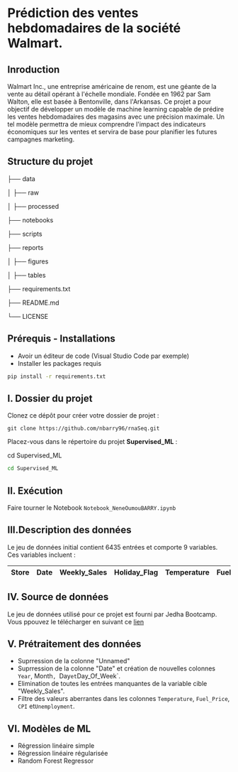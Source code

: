 # Prédiction des ventes hebdomadaires de la société Walmart.
## Inroduction
Walmart Inc., une entreprise américaine de renom, est une géante de la vente au détail opérant à l'échelle mondiale. Fondée en 1962 par Sam Walton, elle est basée à Bentonville, dans
l'Arkansas.
Ce projet a pour objectif de développer un modèle de machine learning capable de prédire les ventes hebdomadaires des magasins avec une précision maximale. Un tel modèle permettra de mieux comprendre l'impact des indicateurs économiques sur les ventes et servira de base pour planifier les futures campagnes marketing.

## Structure du projet
├── data

│   ├── raw

│   ├── processed

├── notebooks

├── scripts

├── reports

│   ├── figures

│   ├── tables

├── requirements.txt

├── README.md

└── LICENSE

## Prérequis - Installations
* Avoir un éditeur de code (Visual Studio Code par exemple)
* Installer les packages requis
```bash
pip install -r requirements.txt
```
## I. Dossier du projet
Clonez ce dépôt pour créer votre dossier de projet :

`git clone https://github.com/nbarry96/rnaSeq.git`

Placez-vous dans le répertoire du projet **Supervised_ML** :

cd Supervised_ML
```bash
cd Supervised_ML
```

## II. Exécution
Faire tourner le Notebook `Notebook_NeneOumouBARRY.ipynb`

## III.Description des données
Le jeu de données initial contient 6435 entrées et comporte 9 variables. Ces variables
incluent :

Store | Date | Weekly_Sales | Holiday_Flag | Temperature | Fuel_Price | CPI | Unemployment | Unnamed 
|--------------|-------------|-----------------|-----------------|-----------------|----------------|-----------|----------------|-----------|
## IV. Source de données
Le jeu de données utilisé pour ce projet est fourni par Jedha Bootcamp. Vous ppouvez le télécharger en suivant ce [lien]()

## V. Prétraitement des données
* Suprression de la colonne "Unnamed"
* Suprression de la colonne "Date" et création de nouvelles colonnes `Year`, Month`, `Day` et `Day_Of_Week`.
* Elimination de toutes les entrées manquantes de la variable cible "Weekly_Sales".
* Filtre des valeurs aberrantes dans les colonnes `Temperature`, `Fuel_Price`, `CPI` et`Unemployment`.

## VI. Modèles de ML
* Régression linéaire simple
* Régression linéaire régularisée
* Random Forest Regressor

